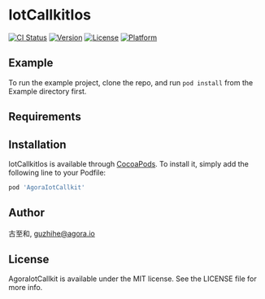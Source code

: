 # IotCallkitIos

[![CI Status](https://img.shields.io/travis/goooon/AgoraIotCallkit.svg?style=flat)](https://travis-ci.org/goooon/AgoraIotCallkit)
[![Version](https://img.shields.io/cocoapods/v/AgoraIotCallkit.svg?style=flat)](https://cocoapods.org/pods/AgoraIotCallkit)
[![License](https://img.shields.io/cocoapods/l/AgoraIotCallkit.svg?style=flat)](https://cocoapods.org/pods/AgoraIotCallkit)
[![Platform](https://img.shields.io/cocoapods/p/AgoraIotCallkit.svg?style=flat)](https://cocoapods.org/pods/AgoraIotCallkit)

## Example

To run the example project, clone the repo, and run `pod install` from the Example directory first.

## Requirements

## Installation

IotCallkitIos is available through [CocoaPods](https://cocoapods.org). To install
it, simply add the following line to your Podfile:

```ruby
pod 'AgoraIotCallkit'
```

## Author

古至和, guzhihe@agora.io

## License

AgoraIotCallkit is available under the MIT license. See the LICENSE file for more info.

